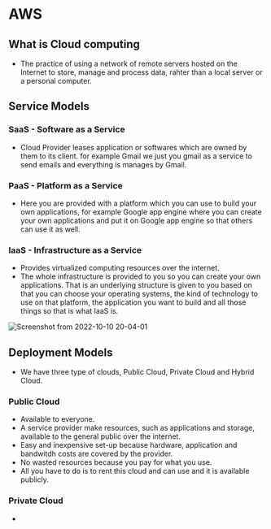 # AWS
## What is Cloud computing
- The practice of using a network of remote servers hosted on the Internet to store, manage and process data, rahter than a local server or a personal computer.
 
## Service Models
### SaaS - Software as a Service
- Cloud Provider leases application or softwares which are owned by them to its client. for example Gmail we just you gmail as a service to send emails and everything is manages by Gmail.

### PaaS - Platform as a Service
- Here you are provided with a platform which you can use to build your own applications, for example Google app engine where you can create your own applications and put it on Google app engine so that others can use it as well.

### IaaS - Infrastructure as a Service
- Provides virtualized computing resources over the internet.
- The whole infrastructure is provided to you so you can create your own applications. That is an underlying structure is given to you based on that you can choose your operating systems, the kind of technology to use on that platform, the application you want to build and all those things so that is what IaaS is.

![Screenshot from 2022-10-10 20-04-01](https://user-images.githubusercontent.com/46484008/194897158-ad52083c-7fa8-449f-81b5-5cf5f831e45d.png)

## Deployment Models
- We have three type of clouds, Public Cloud, Private Cloud and Hybrid Cloud.

### Public Cloud
- Available to everyone.
- A service provider make resources, such as applications and storage, available to the general public over the internet.
- Easy and inexpensive set-up because hardware, application and bandwitdh costs are covered by the provider.
- No wasted resources because you pay for what you use.
- All you have to do is to rent this cloud and can use and it is available publicly.

### Private Cloud
- 





